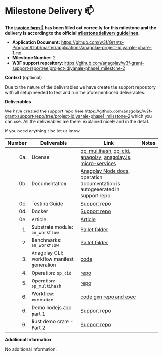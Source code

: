 # Milestone Delivery :mailbox:

**The [invoice form :pencil:](https://docs.google.com/forms/d/e/1FAIpQLSfmNYaoCgrxyhzgoKQ0ynQvnNRoTmgApz9NrMp-hd8mhIiO0A/viewform) has been filled out correctly for this milestone and the delivery is according to the official [milestone delivery guidelines](https://github.com/w3f/Grants-Program/blob/master/docs/milestone-deliverables-guidelines.md).**

-   **Application Document:** https://github.com/w3f/Grants-Program/blob/master/applications/anagolay-project-idiyanale-phase-1.md
-   **Milestone Number:** 2
-   **W3F support repository**: https://github.com/anagolay/w3f-grant-support-repo/tree/project-idiyanale-phase1_milestone-2

**Context** (optional)

Due to the nature of the deliverables we have create the support repository with all setup needed to test and run the aforementioned deliverables.

**Deliverables**

We have created the support repo here https://github.com/anagolay/w3f-grant-support-repo/tree/project-idiyanale-phase1_milestone-2 which you can use. All the deliverables are there, explained nicely and in the detail. 

If you need anything else let us know.


| Number | Deliverable                      | Link | Notes |
| -----: | -------------------------------- | ---- | ----- |
|    0a. | License                          |  [op_multihash](https://gitlab.com/anagolay/operations/op_multihash/-/blob/main/LICENSE), [op_cid](https://gitlab.com/anagolay/operations/op_cid/-/blob/main/LICENSE), [anagolay](https://gitlab.com/anagolay/anagolay/-/blob/main/LICENSE), [anagolay.js](https://gitlab.com/anagolay/anagolay-js/-/blob/main/LICENSE), [micro-services](https://gitlab.com/anagolay/micro-services/-/blob/main/LICENSE)     |       |
|    0b. | Documentation                    |[Anagolay Node docs](https://ipfs.anagolay.network/ipfs/bafybeicjwe3dc7bg3fqwcwb535qqrjlldnxg5tk5iceyxg75fqvufcqpyu/anagolay/index.html), operation documentation is autogenerated in support repo     |       |
|    0c. | Testing Guide                    |   [Support repo](https://github.com/anagolay/w3f-grant-support-repo/tree/project-idiyanale-phase1_milestone-2)   |       |
|    0d. | Docker                           |   [Support repo](https://github.com/anagolay/w3f-grant-support-repo/tree/project-idiyanale-phase1_milestone-2)   |       |
|    0e. | Article                          |   [Article](https://blog.anagolay.network/articles/project-idiyanale-phase-1/milestone-2.html)   |       |
|     1. | Substrate module: `an_workflow` |   [Pallet folder](https://github.com/anagolay/anagolay-chain/blob/w3f-project-idiyanale-phase1_milestone-2/pallets/workflows)   |       |
|     2. | Benchmarks: `an_workflow`       |  [Pallet folder](https://github.com/anagolay/anagolay-chain/blob/w3f-project-idiyanale-phase1_milestone-2/pallets/workflows/src/)    |       |
|     3. | Anagolay CLI: workflow manifest generation   |   [code](https://gitlab.com/anagolay/micro-services/-/blob/w3f-project-idiyanale-phase1_milestone-2/services/publish/src/jobs/publishWorkflow.ts#L37)   |       |
|     4. | Operation: `op_cid`             |   [repo](https://gitlab.com/anagolay/operations/op_cid/-/tree/w3f-project-idiyanale-phase1_milestone-2)   |       |
|     5. | Operation: `op_multihash`             |   [repo](https://gitlab.com/anagolay/operations/op_multihash/-/tree/w3f-project-idiyanale-phase1_milestone-2)   |       |
|     6. | Workflow: execution        |   [code gen repo and exec](https://gitlab.com/anagolay/anagolay-workflow-template/-/tree/w3f-project-idiyanale-phase1_milestone-2)   |       |
|     6. | Demo nodejs app part 1        |   [Support repo](https://github.com/anagolay/w3f-grant-support-repo/tree/project-idiyanale-phase1_milestone-2)   |       |
|     6. | Rust demo crate - Part 2        |   [Support repo](https://github.com/anagolay/w3f-grant-support-repo/tree/project-idiyanale-phase1_milestone-2)   |       |

**Additional Information**

No additional information. 

